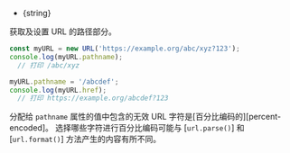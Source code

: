 
* {string}

获取及设置 URL 的路径部分。

```js
const myURL = new URL('https://example.org/abc/xyz?123');
console.log(myURL.pathname);
  // 打印 /abc/xyz

myURL.pathname = '/abcdef';
console.log(myURL.href);
  // 打印 https://example.org/abcdef?123
```

分配给 `pathname` 属性的值中包含的无效 URL 字符是[百分比编码的][percent-encoded]。 
选择哪些字符进行百分比编码可能与 [`url.parse()`] 和 [`url.format()`] 方法产生的内容有所不同。


